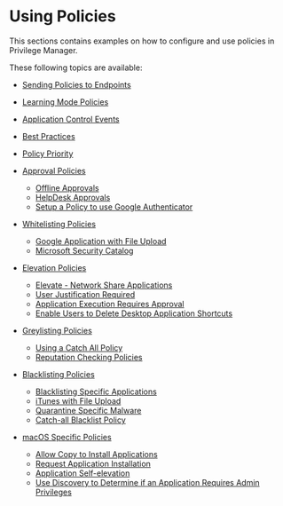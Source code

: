 [title]: # (Using Policies)
[tags]: # (application control)
[priority]: # (4002)
# Using Policies

This sections contains examples on how to configure and use policies in Privilege Manager.

These following topics are available:

* [Sending Policies to Endpoints](ac-policy-endpoints.md)
* [Learning Mode Policies](ac-event-discovery.md)
* [Application Control Events](ac-events.md)
* [Best Practices](bp-event-discovery.md)
* [Policy Priority](priority.md)

* [Approval Policies](approval/index.md)
  * [Offline Approvals](approval/offline_approval.md)
  * [HelpDesk Approvals](approval/helpdesk.md)
  * [Setup a Policy to use Google Authenticator](approval/google-authentication.md)

* [Whitelisting Policies](safe/index.md)
  * [Google Application with File Upload](safe/google-app-file-up.md)
  * [Microsoft Security Catalog](safe/ms-sec-cat.md)

* [Elevation Policies](elevate/index.md)
  * [Elevate - Network Share Applications](elevate/network-share.md)
  * [User Justification Required](elevate/user-just.md)
  * [Application Execution Requires Approval](elevate/app-req-app.md)
  * [Enable Users to Delete Desktop Application Shortcuts](elevate/delete-shortcut.md)

* [Greylisting Policies](monitor/index.md)
  * [Using a Catch All Policy](catch-all.md)
  * [Reputation Checking Policies](reputation.md)

* [Blacklisting Policies](block/index.md)
  * [Blacklisting Specific Applications](block/spec-app.md)
  * [iTunes with File Upload](block/iTunes-file-up.md)
  * [Quarantine Specific Malware](block/quarantine.md)
  * [Catch-all Blacklist Policy](block/catch-all.md)

* [macOS Specific Policies](mac/index.md)
  * [Allow Copy to Install Applications](copy-install.md)
  * [Request Application Installation](app-install-approval-request.md)
  * [Application Self-elevation](self-elevation.md)
  * [Use Discovery to Determine if an Application Requires Admin Privileges](determ-admin.md)
